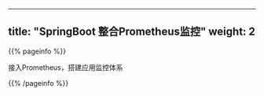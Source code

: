 
---
title: "SpringBoot 整合Prometheus监控"
weight: 2
---

{{% pageinfo %}}

接入Prometheus，搭建应用监控体系

{{% /pageinfo %}}
